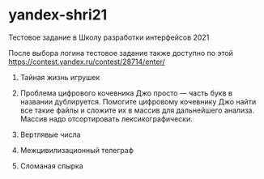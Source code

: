 # yandex-shri21

Тестовое задание в Школу разработки интерфейсов 2021


После выбора логина тестовое задание также доступно по этой https://contest.yandex.ru/contest/28714/enter/

1. Тайная жизнь игрушек


2. Проблема цифрового кочевника Джо
просто — часть букв в названии дублируется. Помогите цифровому кочевнику Джо найти все такие файлы и сложите их в массив для дальнейшего анализа. Массив надо отсортировать лексикографически.

3. Вертлявые числа

4. Межцивилизационный телеграф

5. Сломаная спырка

